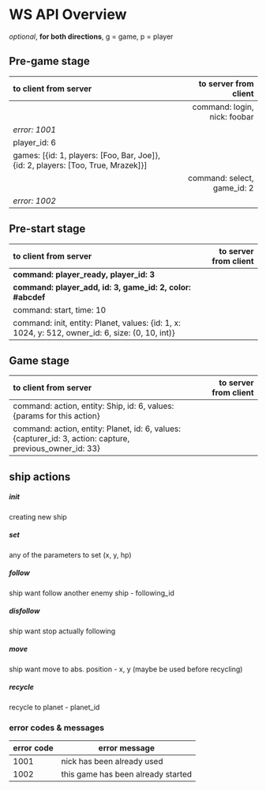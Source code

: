 # WS API Overview

_optional_, **for both directions**, g = game, p = player

## Pre-game stage
| to client from server | to server from client |
| :-- | --: |
|  | command: login, nick: foobar |
| _error: 1001_ |  |
| player_id: 6 |  |
| games: [{id: 1, players: [Foo, Bar, Joe]}, {id: 2, players: [Too, True, Mrazek]}] | |
|  | command: select, game_id: 2 |
| _error: 1002_ | |

## Pre-start stage
| to client from server | to server from client |
| :-- | --: |
| **command: player\_ready, player\_id: 3** | |
| **command: player\_add, id: 3, game_id: 2, color: #abcdef** | |
| command: start, time: 10 | |
| command: init, entity: Planet, values: {id: 1, x: 1024, y: 512, owner_id: 6, size: (0, 10, int)} | |

## Game stage
| to client from server | to server from client |
| :-- | --: |
| command: action, entity: Ship, id: 6, values: {params for this action} | |
| command: action, entity: Planet, id: 6, values: {capturer_id: 3, action: capture, previous_owner_id: 33} | |

## ship actions
##### init
creating new ship
##### set
any of the parameters to set (x, y, hp) 
##### follow
ship want follow another enemy ship - following_id
##### disfollow
ship want stop actually following
##### move
ship want move to abs. position - x, y (maybe be used before recycling)
##### recycle
recycle to planet - planet_id


### error codes & messages
| error code | error message |
| --- | --- |
| 1001 | nick has been already used |
| 1002 | this game has been already started |
